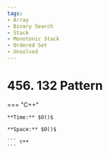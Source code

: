 ```yaml
---
tags:
- Array
- Binary Search
- Stack
- Monotonic Stack
- Ordered Set
- Unsolved
---
```



# 456. 132 Pattern

=== "C++"

    **Time:** $O()$

    **Space:** $O()$

    ``` c++
    ```